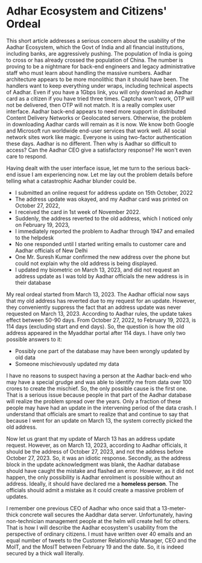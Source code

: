# Adhar Ecosystem and Citizens' Ordeal

This short article addresses a serious concern about the usability of the Aadhar Ecosystem, which the Govt of India and all financial institutions, including banks, are aggressively
pushing. The population of India is going to cross or has already crossed the population of China. The number is proving to be a nightmare for back-end engineers and legacy administrative staff who must learn about handling the massive numbers. Aadhar architecture appears to be more monolithic 
than it should have been. The handlers want to keep everything under wraps, including technical aspects of Aadhar. Even if you have a 1Gbps link, 
you will only download an Aadhar card as a citizen if you have tried three times. Captcha won't work, OTP will not be delivered, then OTP will not
match. It is a really complex user interface. Aadhar back-end appears to need more support in distributed Content Delivery Networks or 
Geolocated servers. Otherwise, the problem in downloading Aadhar cards will remain as it is now. We know both Google and Microsoft run worldwide end-user services that work well. All social network sites work like magic. Everyone is using two-factor authentication these days. Aadhar is no different. Then why is Aadhar so difficult to access? Can the Aadhar CEO give a satisfactory response? He won't even care to 
respond. 

Having dealt with the user interface issue, let me turn to the serious back-end issue I am experiencing now. Let me lay out the problem details before telling what a catastrophic Aadhar blunder could be.

<ul>
  <li>I submitted an online request for address update on 15th October, 2022</li>
  <li>The address update was okayed, and my Aadhar card was printed on October 27, 2022, </li>
  <li>I received the card in 1st week of November 2022.</li>
  <li>Suddenly, the address reverted to the old address, which I noticed only on February 19, 2023, </li>
  <li>I immediately reported the problem to Aadhar through 1947 and emailed to the helpdesk</li>
  <li>No one responded until I started writing emails to customer care and Aadhar officials of New Delhi</li>
  <li>One Mr. Suresh Kumar confirmed the new address over the phone but could not explain why the old address is being displayed.</li>
  <li>I updated my biometric on March 13, 2023, and did not request an address update as I was told by Aadhar officials the new address is in their
    database</li>
</ul>
My real ordeal started from March 13, 2023. The Aadhar official now says that my old address has reverted due to my request for an update. However, 
they conveniently suppress the fact that an address update was never requested on March 13, 2023. According to Aadhar rules, the update takes effect
between 50-90 days. From October 27, 2022, to February 19, 2023, is 114 days (excluding start and end days). So, the question is how the old address 
appeared in the Myaddhar portal after 114 days. I have only two possible answers to it:
<ul>
  <li>Possibly one part of the database may have been wrongly updated by old data</li>
  <li>Someone mischievously updated my data</li>
</ul>
I have no reasons to suspect having a person at the Aadhar back-end who may have a special grudge and was able to identify me from data over 100 crores to
create the mischief. So, the only possible cause is the first one. That is a serious issue because people in that part of the Aadhar database will
realize the problem spread over the years. Only a fraction of these people may have had an update in the intervening period of the data crash. I understand that
officials are smart to realize that and continue to say that because I went for an update on March 13, the system correctly picked the old address.

Now let us grant that my update of March 13 has an address update request. However, as on March 13, 2023, according to Aadhar 
officials, it should be the address of October 27, 2023, and not the address before October 27, 2023. So, it was an idiotic response.
Secondly, as the address block in the update acknowledgment was blank, the Aadhar database should have caught the mistake and flashed an error. However,
as it did not happen, the only possibility is Aadhar enrolment is possible without an address. Ideally, it should have declared me a 
<strong>homeless person</strong>. The officials should admit a mistake as it could create a massive problem of updates.

I remember one previous CEO of Aadhar who once said that a 13-meter-thick concrete wall secures the Aaddhar data server. Unfortunately, having
non-technician management people at the helm will create hell for others. That is how I will describe the Aadhar ecosystem's usability from the 
perspective of ordinary citizens. I must have written over 40 emails and an equal number of tweets to the Customer Relationship Manager, CEO and the
MoIT, and the MosIT between February 19 and the date. So, it is indeed secured by a thick wall literally. 
